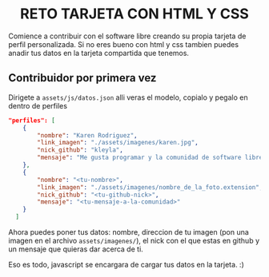 <h1 align="center">RETO TARJETA CON HTML Y CSS</h1>

Comience a contribuir con el software libre creando su propia tarjeta de perfil personalizada. Si no eres bueno con html y css tambien puedes anadir tus datos en la tarjeta compartida que tenemos.

## Contribuidor por primera vez

Dirigete a `assets/js/datos.json` alli veras el modelo, copialo y pegalo en dentro de perfiles

```json
"perfiles": [
    {
        "nombre": "Karen Rodriguez",
        "link_imagen": "./assets/imagenes/karen.jpg",
        "nick_github": "kleyla",
        "mensaje": "Me gusta programar y la comunidad de software libre"
    },
    {
        "nombre": "<tu-nombre>",
        "link_imagen": "./assets/imagenes/nombre_de_la_foto.extension",
        "nick_github": "<tu-github-nick>",
        "mensaje": "<tu-mensaje-a-la-comunidad>"
    }
  ]
```

Ahora puedes poner tus datos: nombre, direccion de tu imagen (pon una imagen en el archivo `assets/imagenes/`), el nick con el que estas en github y un mensaje que quieras dar acerca de ti.

Eso es todo, javascript se encargara de cargar tus datos en la tarjeta. :)


